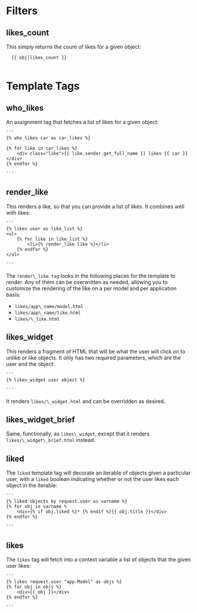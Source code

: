 Filters
=======

likes\_count
------------

This simply returns the count of likes for a given object:

  ```
    {{ obj|likes_count }}
    
  ```

Template Tags
=============

who\_likes
----------

An assignment tag that fetches a list of likes for a given object:

    ```
    {% who_likes car as car_likes %}

    {% for like in car_likes %}
        <div class="like">{{ like.sender.get_full_name }} likes {{ car }}</div>
    {% endfor %}

    ```

render\_like
------------

This renders a like, so that you can provide a list of likes. It
combines well with likes:

    ```
    {% likes user as like_list %}
    <ul>
        {% for like in like_list %}
            <li>{% render_like like %}</li>
        {% endfor %}
    </ul>

    ```

The `render\_like tag` looks in the following places for the template to
render. Any of them can be overwritten as needed, allowing you to
customize the rendering of the like on a per model and per application
basis:

-   `likes/app\_name/model.html`
-   `likes/app\_name/like.html`
-   `likes/\_like.html`

likes\_widget
-------------

This renders a fragment of HTML that will be what the user will click on
to unlike or like objects. It only has two required parameters, which
are the user and the object:

    ```
    {% likes_widget user object %}

    ```
It renders `likes/\_widget.html` and can be overridden as desired.

likes\_widget\_brief
--------------------

Same, functionally, as `likes\_widget`, except that it renders
`likes/\_widget\_brief.html` instead.

liked
-----

The `liked` template tag will decorate an iterable of objects given a
particular user, with a `liked` boolean indicating whether or not the
user likes each object in the iterable:

    ```
    {% liked objects by request.user as varname %}
    {% for obj in varname %
        <div>{% if obj.liked %}* {% endif %}{{ obj.title }}</div>
    {% endfor %}

    ```

likes
-----

The `likes` tag will fetch into a context variable a list of objects
that the given user likes:

    ```
    {% likes request.user "app.Model" as objs %}
    {% for obj in objs %}
        <div>{{ obj }}</div>
    {% endfor %}

    ```
